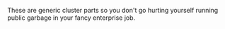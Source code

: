 These are generic cluster parts so you don't go hurting yourself running public garbage in your fancy enterprise job. 
